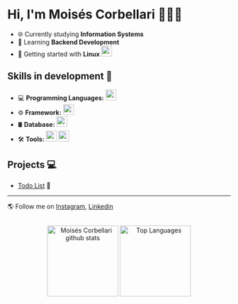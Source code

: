 # Hi, I'm Moisés Corbellari 👨🏾‍💻
- 🌐 Currently studying **Information Systems**
- 🧠 Learning **Backend Development**
- 🐧 Getting started with **Linux** <img src="https://skillicons.dev/icons?i=ubuntu" width="24"/>

## Skills in development 🚧
- 💻 **Programming Languages:** <img src="https://skillicons.dev/icons?i=python" width="24"/>
- ⚙️ **Framework:** <img src="https://skillicons.dev/icons?i=fastapi" width="24"/>
- 🛢️ **Database:** <img src="https://skillicons.dev/icons?i=postgresql" width="24"/>
- 🛠️ **Tools:** <img src="https://skillicons.dev/icons?i=vscode" width="24"/> <img src="https://skillicons.dev/icons?i=docker" width="24"/>

## Projects 💻
- [Todo List](https://github.com/MoisesCorbellari/Todo_List) 📝

---
🌎 Follow me on [Instagram], [Linkedin]

##
<div align="center">
  <img height="160em" src="https://github-readme-stats.vercel.app/api?username=MoisesCorbellari&theme=omni&show_icons=true&count_private=true&hide_border=false&include_all_commits=true" alt="Moisés Corbellari github stats"/>
  <img height="160em" src="https://github-readme-stats.vercel.app/api/top-langs/?username=MoisesCorbellari&layout=compact&hide_border=false&title_color=ff79c6&text_color=ff79c6&bg_color=282a36" alt="Top Languages"/>
</div>

[Instagram]: https://www.instagram.com/moises_corbellari/
[Linkedin]: https://www.linkedin.com/in/moises-corbellari-5187231b3/
